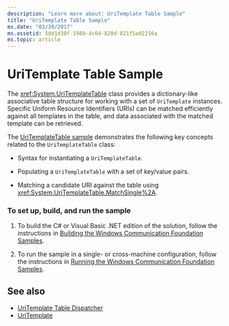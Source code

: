 ```yaml
---
description: "Learn more about: UriTemplate Table Sample"
title: "UriTemplate Table Sample"
ms.date: "03/30/2017"
ms.assetid: 5dd1d38f-1989-4c64-820d-821f5a02216a
ms.topic: article
---
```

# UriTemplate Table Sample

The <xref:System.UriTemplateTable> class provides a dictionary-like associative table structure for working with a set of `UriTemplate` instances. Specific Uniform Resource Identifiers (URIs) can be matched efficiently against all templates in the table, and data associated with the matched template can be retrieved.

The [UriTemplateTable sample](https://github.com/dotnet/samples/tree/main/framework/wcf) demonstrates the following key concepts related to the `UriTemplateTable` class:

- Syntax for instantiating a `UriTemplateTable`.

- Populating a `UriTemplateTable` with a set of key/value pairs.

- Matching a candidate URI against the table using <xref:System.UriTemplateTable.MatchSingle%2A>.

### To set up, build, and run the sample

1. To build the C# or Visual Basic .NET edition of the solution, follow the instructions in [Building the Windows Communication Foundation Samples](building-the-samples.md).

2. To run the sample in a single- or cross-machine configuration, follow the instructions in [Running the Windows Communication Foundation Samples](running-the-samples.md).

## See also

- [UriTemplate Table Dispatcher](uritemplate-table-dispatcher-sample.md)
- [UriTemplate](uritemplate-sample.md)
